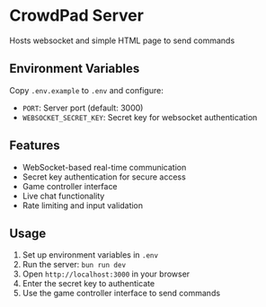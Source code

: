 # CrowdPad Server

Hosts websocket and simple HTML page to send commands

## Environment Variables

Copy `.env.example` to `.env` and configure:

- `PORT`: Server port (default: 3000)
- `WEBSOCKET_SECRET_KEY`: Secret key for websocket authentication

## Features

- WebSocket-based real-time communication
- Secret key authentication for secure access
- Game controller interface
- Live chat functionality
- Rate limiting and input validation

## Usage

1. Set up environment variables in `.env`
2. Run the server: `bun run dev`
3. Open `http://localhost:3000` in your browser
4. Enter the secret key to authenticate
5. Use the game controller interface to send commands
